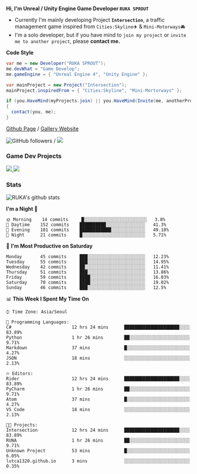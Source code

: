 **Hi, I'm Unreal / Unity Engine Game Developer `RUKA SPROUT`**

- Currently I'm mainly developing Project **`Intersection`**, a traffic management game inspired from `Cities:Skyline`✈️ & `Mini-Motorways`🚘
- I'm a solo developer, but if you have mind to `join my project` or `invite me to another project`, please **contact me.**

**Code Style**

```csharp
var me = new Developer("RUKA SPROUT");
me.devWhat = "Game Develop";
me.gameEngine = { "Unreal Engine 4", "Unity Engine" };
```

```csharp
var mainProject = new Project("Intersection");
mainProject.inspiredFrom = { "Cities:Skyline", "Mini-Mortorways" };

if (you.HaveMind(myProjects.join) || you.HaveMind(Invite(me, anotherProject)))
{
  contact(you, me);
}
```

[Github Page](https://lutca1320.github.io/) / [Gallery Website](https://rukasp.xyz/)

![GitHub followers](https://img.shields.io/github/followers/lutca1320?label=Follow&style=social) / [![](https://img.shields.io/badge/Gmail-lutca1320%40gmail.com-blue)](mailto:lutca1320@gmail.com)

### Game Dev Projects

<a href="https://github.com/lutca1320/Intersection">
  <img src="https://github-readme-stats.vercel.app/api/pin/?username=lutca1320&repo=Intersection" />
</a>
<a href="https://github.com/lutca1320/Together">
  <img src="https://github-readme-stats.vercel.app/api/pin/?username=lutca1320&repo=Together" />
</a>


### Stats

![RUKA's github stats](https://github-readme-stats.vercel.app/api?username=lutca1320&show_icons=true&include_all_commits=true&count_private=true&hide=contribs,prs)

<!--START_SECTION:waka-->
**I'm a Night 🦉** 

```text
🌞 Morning    14 commits     █░░░░░░░░░░░░░░░░░░░░░░░░   3.8% 
🌆 Daytime    152 commits    ██████████░░░░░░░░░░░░░░░   41.3% 
🌃 Evening    181 commits    ████████████░░░░░░░░░░░░░   49.18% 
🌙 Night      21 commits     █░░░░░░░░░░░░░░░░░░░░░░░░   5.71%

```
📅 **I'm Most Productive on Saturday** 

```text
Monday       45 commits     ███░░░░░░░░░░░░░░░░░░░░░░   12.23% 
Tuesday      55 commits     ███░░░░░░░░░░░░░░░░░░░░░░   14.95% 
Wednesday    42 commits     ██░░░░░░░░░░░░░░░░░░░░░░░   11.41% 
Thursday     51 commits     ███░░░░░░░░░░░░░░░░░░░░░░   13.86% 
Friday       59 commits     ████░░░░░░░░░░░░░░░░░░░░░   16.03% 
Saturday     70 commits     ████░░░░░░░░░░░░░░░░░░░░░   19.02% 
Sunday       46 commits     ███░░░░░░░░░░░░░░░░░░░░░░   12.5%

```


📊 **This Week I Spent My Time On** 

```text
⌚︎ Time Zone: Asia/Seoul

💬 Programming Languages: 
C#                       12 hrs 24 mins      █████████████████████░░░░   83.89% 
Python                   1 hr 26 mins        ██░░░░░░░░░░░░░░░░░░░░░░░   9.71% 
Markdown                 37 mins             █░░░░░░░░░░░░░░░░░░░░░░░░   4.27% 
JSON                     18 mins             ░░░░░░░░░░░░░░░░░░░░░░░░░   2.13%

🔥 Editors: 
Rider                    12 hrs 24 mins      █████████████████████░░░░   83.89% 
PyCharm                  1 hr 26 mins        ██░░░░░░░░░░░░░░░░░░░░░░░   9.71% 
Atom                     37 mins             █░░░░░░░░░░░░░░░░░░░░░░░░   4.27% 
VS Code                  18 mins             ░░░░░░░░░░░░░░░░░░░░░░░░░   2.13%

🐱‍💻 Projects: 
Intersection             12 hrs 24 mins      █████████████████████░░░░   83.89% 
RUNA                     1 hr 26 mins        ██░░░░░░░░░░░░░░░░░░░░░░░   9.71% 
Unknown Project          53 mins             █░░░░░░░░░░░░░░░░░░░░░░░░   6.05% 
lutca1320.github.io      3 mins              ░░░░░░░░░░░░░░░░░░░░░░░░░   0.35%

```


<!--END_SECTION:waka-->
